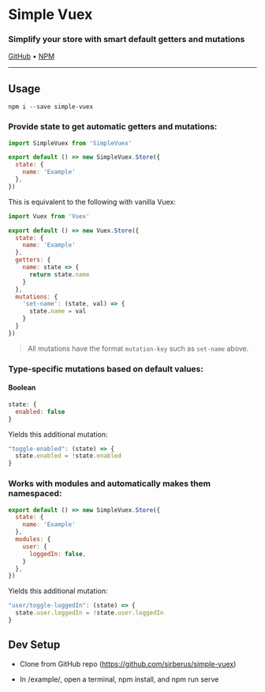 # Simple Vuex

### Simplify your store with smart default getters and mutations

[GitHub](https://github.com/sirberus/vuex-simple-store) • [NPM](https://www.npmjs.com/package/vuex-simple-store)

---

## Usage

```
npm i --save simple-vuex
```

### Provide state to get automatic getters and mutations:
```js
import SimpleVuex from 'SimpleVuex'

export default () => new SimpleVuex.Store({
  state: {
    name: 'Example'
  },
})
```

This is equivalent to the following with vanilla Vuex:

```js
import Vuex from 'Vuex'

export default () => new Vuex.Store({
  state: {
    name: 'Example'
  },
  getters: {
    name: state => {
      return state.name
    }
  },
  mutations: {
    'set-name': (state, val) => {
      state.name = val
    }
  }
})
```

> All mutations have the format `mutation-key` such as `set-name` above.

### Type-specific mutations based on default values:

#### Boolean

```js
state: {
  enabled: false
}
```

Yields this additional mutation:

```js
"toggle-enabled": (state) => {
  state.enabled = !state.enabled
}
```

### Works with modules and automatically makes them namespaced:
```js
export default () => new SimpleVuex.Store({
  state: {
    name: 'Example'
  },
  modules: {
    user: {
      loggedIn: false,
    }
  },
})
```

Yields this additional mutation:

```js
"user/toggle-loggedIn": (state) => {
  state.user.loggedIn = !state.user.loggedIn
}
```

## Dev Setup

* Clone from GitHub repo (https://github.com/sirberus/simple-vuex)

* In /example/, open a terminal, npm install, and npm run serve
